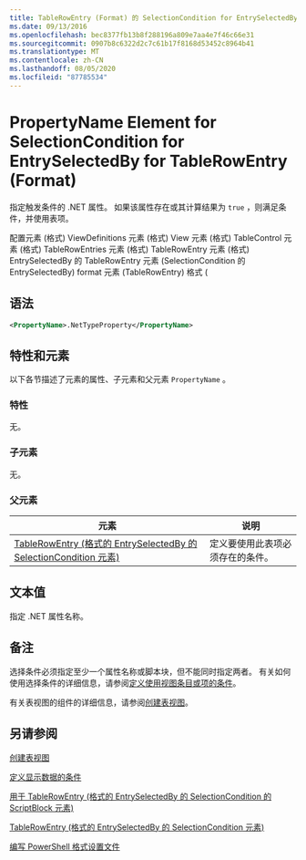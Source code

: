 ```yaml
---
title: TableRowEntry (Format) 的 SelectionCondition for EntrySelectedBy 的 PropertyName 元素 |Microsoft Docs
ms.date: 09/13/2016
ms.openlocfilehash: bec8377fb13b8f288196a809e7aa4e7f46c66e31
ms.sourcegitcommit: 0907b8c6322d2c7c61b17f8168d53452c8964b41
ms.translationtype: MT
ms.contentlocale: zh-CN
ms.lasthandoff: 08/05/2020
ms.locfileid: "87785534"
---
```

# <a name="propertyname-element-for-selectioncondition-for-entryselectedby-for-tablerowentry-format"></a>PropertyName Element for SelectionCondition for EntrySelectedBy for TableRowEntry (Format)

指定触发条件的 .NET 属性。 如果该属性存在或其计算结果为 `true` ，则满足条件，并使用表项。

配置元素 (格式) ViewDefinitions 元素 (格式) View 元素 (格式) TableControl 元素 (格式) TableRowEntries 元素 (格式) TableRowEntry 元素 (格式) EntrySelectedBy 的 TableRowEntry 元素 (SelectionCondition 的 EntrySelectedBy) format 元素 (TableRowEntry) 格式 (

## <a name="syntax"></a>语法

```xml
<PropertyName>.NetTypeProperty</PropertyName>
```

## <a name="attributes-and-elements"></a>特性和元素

以下各节描述了元素的属性、子元素和父元素 `PropertyName` 。

### <a name="attributes"></a>特性

无。

### <a name="child-elements"></a>子元素

无。

### <a name="parent-elements"></a>父元素

|元素|说明|
|-------------|-----------------|
|[TableRowEntry (格式的 EntrySelectedBy 的 SelectionCondition 元素) ](./selectioncondition-element-for-entryselectedby-for-tablecontrol-format.md)|定义要使用此表项必须存在的条件。|

## <a name="text-value"></a>文本值

指定 .NET 属性名称。

## <a name="remarks"></a>备注

选择条件必须指定至少一个属性名称或脚本块，但不能同时指定两者。 有关如何使用选择条件的详细信息，请参阅[定义使用视图条目或项的条件](./defining-conditions-for-displaying-data.md)。

有关表视图的组件的详细信息，请参阅[创建表视图](./creating-a-table-view.md)。

## <a name="see-also"></a>另请参阅

[创建表视图](./creating-a-table-view.md)

[定义显示数据的条件](./defining-conditions-for-displaying-data.md)

[用于 TableRowEntry (格式的 EntrySelectedBy 的 SelectionCondition 的 ScriptBlock 元素) ](./scriptblock-element-for-selectioncondition-for-entryselectedby-for-tablecontrol-format.md)

[TableRowEntry (格式的 EntrySelectedBy 的 SelectionCondition 元素) ](./selectioncondition-element-for-entryselectedby-for-tablecontrol-format.md)

[编写 PowerShell 格式设置文件](./writing-a-powershell-formatting-file.md)
